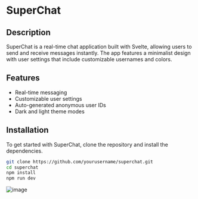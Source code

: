 # SuperChat

## Description

SuperChat is a real-time chat application built with Svelte, allowing users to send and receive messages instantly. The app features a minimalist design with user settings that include customizable usernames and colors.

## Features

- Real-time messaging
- Customizable user settings
- Auto-generated anonymous user IDs
- Dark and light theme modes

## Installation

To get started with SuperChat, clone the repository and install the dependencies.

```bash
git clone https://github.com/yourusername/superchat.git
cd superchat
npm install
npm run dev
```

![image](https://github.com/ShawnEdgell/superchat/assets/145321915/d8430392-2f45-4b76-b832-3e8b55897018)

